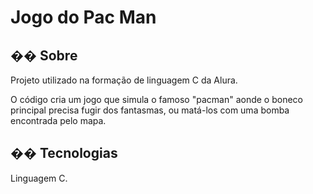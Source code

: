 <h1>Jogo do Pac Man</h1>

<h2>�� Sobre</h2>
<p>Projeto utilizado na formação de linguagem C da Alura.</p>
<p>O código cria um jogo que simula o famoso "pacman" aonde o boneco principal precisa fugir dos fantasmas, ou matá-los com uma bomba encontrada pelo mapa.</p>

## �� Tecnologias
<div>
  <p>Linguagem C.</p>
</div>
